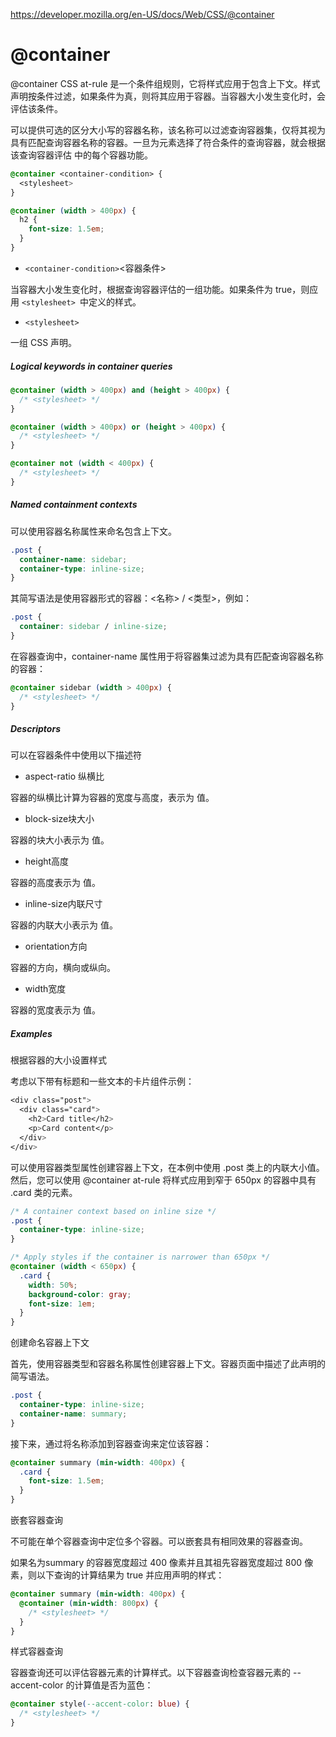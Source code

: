 https://developer.mozilla.org/en-US/docs/Web/CSS/@container

# @container

@container CSS at-rule 是一个条件组规则，它将样式应用于包含上下文。样式声明按条件过滤，如果条件为真，则将其应用于容器。当容器大小发生变化时，会评估该条件。

可以提供可选的区分大小写的容器名称，该名称可以过滤查询容器集，仅将其视为具有匹配查询容器名称的容器。一旦为元素选择了符合条件的查询容器，就会根据该查询容器评估 <container-condition> 中的每个容器功能。

```css
@container <container-condition> {
  <stylesheet>
}
```



```css
@container (width > 400px) {
  h2 {
    font-size: 1.5em;
  }
}
```



* `<container-condition>`<容器条件>

当容器大小发生变化时，根据查询容器评估的一组功能。如果条件为 true，则应用 `<stylesheet> `中定义的样式。

* `<stylesheet>`

一组 CSS 声明。



##### Logical keywords in container queries

```css
@container (width > 400px) and (height > 400px) {
  /* <stylesheet> */
}

@container (width > 400px) or (height > 400px) {
  /* <stylesheet> */
}

@container not (width < 400px) {
  /* <stylesheet> */
}
```



##### Named containment contexts

可以使用容器名称属性来命名包含上下文。

```css
.post {
  container-name: sidebar;
  container-type: inline-size;
}
```

其简写语法是使用容器形式的容器：<名称> / <类型>，例如：

```css
.post {
  container: sidebar / inline-size;
}
```

在容器查询中，container-name 属性用于将容器集过滤为具有匹配查询容器名称的容器：

```css
@container sidebar (width > 400px) {
  /* <stylesheet> */
}
```



##### Descriptors

可以在容器条件中使用以下描述符

* aspect-ratio 纵横比

容器的纵横比计算为容器的宽度与高度，表示为 <ratio> 值。

* block-size块大小

容器的块大小表示为 <length> 值。

* height高度

容器的高度表示为 <length> 值。

* inline-size内联尺寸

容器的内联大小表示为 <length> 值。

* orientation方向

容器的方向，横向或纵向。

* width宽度

容器的宽度表示为 <length> 值。



##### Examples



根据容器的大小设置样式

考虑以下带有标题和一些文本的卡片组件示例：

```css
<div class="post">
  <div class="card">
    <h2>Card title</h2>
    <p>Card content</p>
  </div>
</div>
```

可以使用容器类型属性创建容器上下文，在本例中使用 .post 类上的内联大小值。然后，您可以使用 @container at-rule 将样式应用到窄于 650px 的容器中具有 .card 类的元素。

```css
/* A container context based on inline size */
.post {
  container-type: inline-size;
}

/* Apply styles if the container is narrower than 650px */
@container (width < 650px) {
  .card {
    width: 50%;
    background-color: gray;
    font-size: 1em;
  }
}
```



创建命名容器上下文

首先，使用容器类型和容器名称属性创建容器上下文。容器页面中描述了此声明的简写语法。

```css
.post {
  container-type: inline-size;
  container-name: summary;
}
```

接下来，通过将名称添加到容器查询来定位该容器：

```css
@container summary (min-width: 400px) {
  .card {
    font-size: 1.5em;
  }
}
```



嵌套容器查询

不可能在单个容器查询中定位多个容器。可以嵌套具有相同效果的容器查询。

如果名为summary 的容器宽度超过 400 像素并且其祖先容器宽度超过 800 像素，则以下查询的计算结果为 true 并应用声明的样式：

```css
@container summary (min-width: 400px) {
  @container (min-width: 800px) {
    /* <stylesheet> */
  }
}
```



样式容器查询

容器查询还可以评估容器元素的计算样式。以下容器查询检查容器元素的 --accent-color 的计算值是否为蓝色：

```css
@container style(--accent-color: blue) {
  /* <stylesheet> */
}
```

